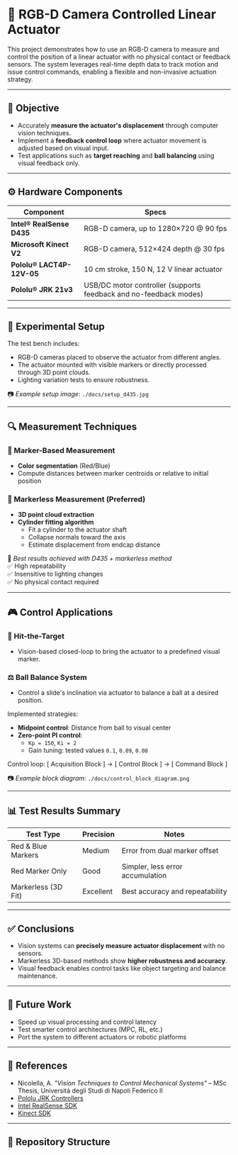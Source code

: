 # 🧠 RGB-D Camera Controlled Linear Actuator

This project demonstrates how to use an RGB-D camera to measure and control the position of a linear actuator with no physical contact or feedback sensors. The system leverages real-time depth data to track motion and issue control commands, enabling a flexible and non-invasive actuation strategy.

---

## 🎯 Objective

- Accurately **measure the actuator's displacement** through computer vision techniques.
- Implement a **feedback control loop** where actuator movement is adjusted based on visual input.
- Test applications such as **target reaching** and **ball balancing** using visual feedback only.

---

## ⚙️ Hardware Components

| Component | Specs |
|----------|-------|
| **Intel® RealSense D435** | RGB-D camera, up to 1280×720 @ 90 fps |
| **Microsoft Kinect V2** | RGB-D camera, 512×424 depth @ 30 fps |
| **Pololu® LACT4P-12V-05** | 10 cm stroke, 150 N, 12 V linear actuator |
| **Pololu® JRK 21v3** | USB/DC motor controller (supports feedback and no-feedback modes) |

---

## 🧪 Experimental Setup

The test bench includes:
- RGB-D cameras placed to observe the actuator from different angles.
- The actuator mounted with visible markers or directly processed through 3D point clouds.
- Lighting variation tests to ensure robustness.

📷 *Example setup image*: `./docs/setup_d435.jpg`

---

## 🔍 Measurement Techniques

### 🎨 Marker-Based Measurement
- **Color segmentation** (Red/Blue)
- Compute distances between marker centroids or relative to initial position

### 🧱 Markerless Measurement (Preferred)
- **3D point cloud extraction**
- **Cylinder fitting algorithm**
  - Fit a cylinder to the actuator shaft
  - Collapse normals toward the axis
  - Estimate displacement from endcap distance

📌 *Best results achieved with D435 + markerless method*  
✅ High repeatability  
✅ Insensitive to lighting changes  
✅ No physical contact required

---

## 🎮 Control Applications

### 🔴 Hit-the-Target
- Vision-based closed-loop to bring the actuator to a predefined visual marker.

### ⚖️ Ball Balance System
- Control a slide's inclination via actuator to balance a ball at a desired position.

Implemented strategies:
- **Midpoint control**: Distance from ball to visual center
- **Zero-point PI control**:
  - `Kp = 150`, `Ki = 2`
  - Gain tuning: tested values `0.1`, `0.09`, `0.08`

Control loop:
[ Acquisition Block ] → [ Control Block ] → [ Command Block ]


📷 *Example block diagram*: `./docs/control_block_diagram.png`

---

## 📊 Test Results Summary

| Test Type | Precision | Notes |
|-----------|-----------|-------|
| Red & Blue Markers | Medium | Error from dual marker offset |
| Red Marker Only | Good | Simpler, less error accumulation |
| Markerless (3D Fit) | Excellent | Best accuracy and repeatability |

---

## ✅ Conclusions

- Vision systems can **precisely measure actuator displacement** with no sensors.
- Markerless 3D-based methods show **higher robustness and accuracy**.
- Visual feedback enables control tasks like object targeting and balance maintenance.

---

## 🚀 Future Work

- Speed up visual processing and control latency
- Test smarter control architectures (MPC, RL, etc.)
- Port the system to different actuators or robotic platforms

---

## 🧾 References

- Nicolella, A. *"Vision Techniques to Control Mechanical Systems"* – MSc Thesis, Università degli Studi di Napoli Federico II
- [Pololu JRK Controllers](https://www.pololu.com/product/1393)
- [Intel RealSense SDK](https://github.com/IntelRealSense/librealsense)
- [Kinect SDK](https://learn.microsoft.com/en-us/windows/kinect/)

---

## 📂 Repository Structure


